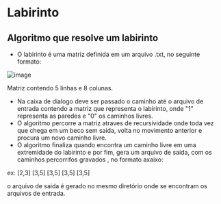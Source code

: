 # Labirinto
## Algoritmo que resolve um labirinto

- O labirinto é uma matriz definida em um arquivo .txt, no seguinte formato:

 ![image](https://github.com/euFilpeSilva/Labirinto/assets/79103757/536e4e8b-6e54-42b9-9d4f-5561bfb2b5ba)

 
 Matriz contendo 5 linhas e 8 colunas.


- Na caixa de dialogo deve ser passado o caminho até o arquivo de entrada contendo a matriz que representa o labirinto, onde "1" representa as paredes e "0" os caminhos livres.
- O algoritmo percorre a matriz atraves de recursividade onde toda vez que chega em um beco sem saida, volta no movimento anterior e procura um novo caminho livre.
- O algoritmo finaliza quando encontra um caminho livre em uma extremidade do labirinto e por fim, gera um arquivo de saida, com os caminhos percorrifos gravados , no formato axaixo:
 
 ex:
  [2,3]
  [3,5]
  [3,5]
  [3,5]
  [3,5]
  
  o arquivo de saida é gerado no mesmo diretório onde se encontram os arquivos de entrada.
